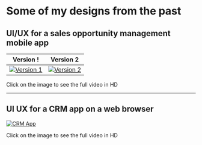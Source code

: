 # Some of my designs from the past

## UI/UX for a sales opportunity management mobile app

Version ! | Version 2
------------ | -------------
[![Version 1](https://william-ng.github.io/assets/images/mobile-app-design-v1.gif)](https://www.youtube.com/watch?v=0JSXAfA46Fk) | [![Version 2](https://william-ng.github.io/assets/images/mobile-app-design-v2.gif)](https://www.youtube.com/watch?v=qDqvhWX_Ngk)

Click on the image to see the full video in HD

-----

## UI UX for a CRM app on a web browser

[![CRM App](https://william-ng.github.io/assets/images/web-app-design.gif)](https://www.youtube.com/watch?v=42AfoWRVMOw)

Click on the image to see the full video in HD
